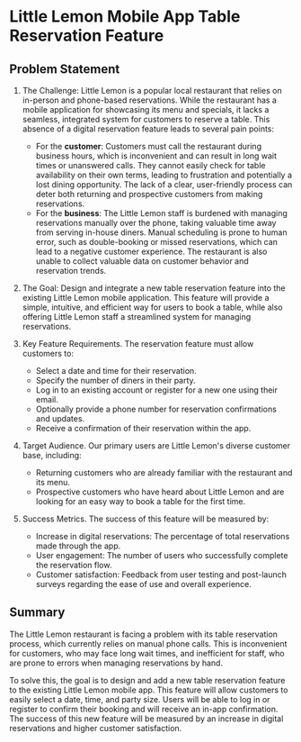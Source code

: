 # Little Lemon Mobile App Table Reservation Feature
## Problem Statement

1. The Challenge: Little Lemon is a popular local restaurant that relies on in-person and phone-based reservations.
   While the restaurant has a mobile application for showcasing its menu and specials, it lacks a seamless,
   integrated system for customers to reserve a table. 
   This absence of a digital reservation feature leads to several pain points:
   * For the **customer**: Customers must call the restaurant during business hours, which is inconvenient and can result
    in long wait times or unanswered calls. They cannot easily check for table availability on their own terms,
    leading to frustration and potentially a lost dining opportunity. The lack of a clear, user-friendly process
    can deter both returning and prospective customers from making reservations.
   * For the **business**: The Little Lemon staff is burdened with managing reservations manually over the phone,
    taking valuable time away from serving in-house diners. Manual scheduling is prone to human error, such as double-booking or missed reservations, which can lead to a negative customer experience. The restaurant is also unable to collect valuable data on customer behavior and reservation trends.

2. The Goal: Design and integrate a new table reservation feature into the existing Little Lemon mobile application.
   This feature will provide a simple, intuitive, and efficient way for users to book a table,
   while also offering Little Lemon staff a streamlined system for managing reservations.

3. Key Feature Requirements. The reservation feature must allow customers to:
   * Select a date and time for their reservation.
   * Specify the number of diners in their party.
   * Log in to an existing account or register for a new one using their email.
   * Optionally provide a phone number for reservation confirmations and updates.
   * Receive a confirmation of their reservation within the app.

4. Target Audience. Our primary users are Little Lemon's diverse customer base, including:
   * Returning customers who are already familiar with the restaurant and its menu.
   * Prospective customers who have heard about Little Lemon and are looking for an easy way to book a table for the first time.

5. Success Metrics. The success of this feature will be measured by:
   * Increase in digital reservations: The percentage of total reservations made through the app.
   * User engagement: The number of users who successfully complete the reservation flow.
   * Customer satisfaction: Feedback from user testing and post-launch surveys regarding the ease of use and overall experience.

## Summary

The Little Lemon restaurant is facing a problem with its table reservation process, which currently relies on manual phone calls.
This is inconvenient for customers, who may face long wait times, and inefficient for staff,
who are prone to errors when managing reservations by hand.

To solve this, the goal is to design and add a new table reservation feature to the existing Little Lemon mobile app.
This feature will allow customers to easily select a date, time, and party size. Users will be able to log in
or register to confirm their booking and will receive an in-app confirmation.
The success of this new feature will be measured by an increase in digital reservations and higher customer satisfaction.